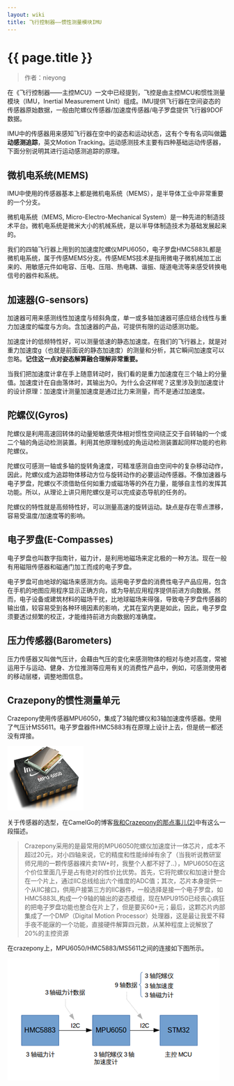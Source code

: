 ```yaml
---
layout: wiki
title: 飞行控制器——惯性测量模块IMU
---
```


# {{ page.title }}

> 作者：nieyong

在《飞行控制器——主控MCU》一文中已经提到，飞控是由主控MCU和惯性测量模块（IMU，Inertial Measurement Unit）组成。IMU提供飞行器在空间姿态的传感器原始数据，一般由陀螺仪传感器/加速度传感器/电子罗盘提供飞行器9DOF数据。

IMU中的传感器用来感知飞行器在空中的姿态和运动状态，这有个专有名词叫做**运动感测追踪**，英文Motion Tracking。运动感测技术主要有四种基础运动传感器，下面分别说明其进行运动感测追踪的原理。

## 微机电系统(MEMS)
IMU中使用的传感器基本上都是微机电系统（MEMS），是半导体工业中非常重要的一个分支。

微机电系统（MEMS, Micro-Electro-Mechanical System）是一种先进的制造技术平台。微机电系统是微米大小的机械系统，是以半导体制造技术为基础发展起来的。

我们的四轴飞行器上用到的加速度陀螺仪MPU6050，电子罗盘HMC5883L都是微机电系统，属于传感MEMS分支。传感MEMS技术是指用微电子微机械加工出来的、用敏感元件如电容、压电、压阻、热电耦、谐振、隧道电流等来感受转换电信号的器件和系统。

## 加速器(G-sensors)

加速器可用来感测线性加速度与倾斜角度，单一或多轴加速器可感应结合线性与重力加速度的幅度与方向。含加速器的产品，可提供有限的运动感测功能。

加速度计的低频特性好，可以测量低速的静态加速度。在我们的飞行器上，就是对重力加速度g（也就是前面说的静态加速度）的测量和分析，其它瞬间加速度可以忽略。**记住这一点对姿态解算融合理解非常重要。**

当我们把加速度计拿在手上随意转动时，我们看的是重力加速度在三个轴上的分量值。加速度计在自由落体时，其输出为0。为什么会这样呢？这里涉及到加速度计的设计原理：加速度计测量加速度是通过比力来测量，而不是通过加速度。

## 陀螺仪(Gyros)
陀螺仪是利用高速回转体的动量矩敏感壳体相对惯性空间绕正交于自转轴的一个或二个轴的角运动检测装置。利用其他原理制成的角运动检测装置起同样功能的也称陀螺仪。

陀螺仪可感测一轴或多轴的旋转角速度，可精准感测自由空间中的复杂移动动作，因此，陀螺仪成为追踪物体移动方位与旋转动作的必要运动传感器。不像加速器与电子罗盘，陀螺仪不须借助任何如重力或磁场等的外在力量，能够自主性的发挥其功能。所以，从理论上讲只用陀螺仪是可以完成姿态导航的任务的。

陀螺仪的特性就是高频特性好，可以测量高速的旋转运动。缺点是存在零点漂移，容易受温度/加速度等的影响。


## 电子罗盘(E-Compasses)
电子罗盘也叫数字指南针，磁力计，是利用地磁场来定北极的一种方法。现在一般有用磁阻传感器和磁通门加工而成的电子罗盘。

电子罗盘可由地球的磁场来感测方向。运用电子罗盘的消费性电子产品应用，包含在手机的地图应用程序显示正确方向，或为导航应用程序提供前进方向数据。然而，电子设备或建筑材料的磁场干扰，比地球磁场来得强，导致电子罗盘传感器的输出值，较容易受到各种环境因素的影响，尤其在室内更是如此，因此，电子罗盘须要透过频繁的校正，才能维持前进方向数据的准确度。

## 压力传感器(Barometers)
压力传感器又叫做气压计，会藉由气压的变化来感测物体的相对与绝对高度，常被运用于与运动、健身、方位推测等应用有关的消费性产品中，例如，可感测使用者的移动层楼，调整地图信息。

## Crazepony的惯性测量单元
Crazepony使用传感器MPU6050，集成了3轴陀螺仪和3轴加速度传感器。使用了气压计MS5611。电子罗盘器件HMC5883有在原理上设计上去，但是统一都还没有焊接。

![](/assets/img/mpu-6050.png)

关于传感器的选型，在CamelGo的博客[我和Crazepony的那点事儿(2)](http://www.crazepony.com/2014/05/29/story-with-crazepony-2.html)中有这么一段描述。

> Crazepony采用的是最常用的MPU6050陀螺仪加速度计一体芯片，成本不超过20元，对小四轴来说，它的精度和性能绰绰有余了（当我听说教研室师兄用的一颗传感器裸片卖1W+时，我整个人都不好了..），MPU6050在这个价位里面几乎是占有绝对的性价比优势。首先，它将陀螺仪和加速计整合在一个片上，通过IIC总线给出六个维度的ADC值；其次，芯片本身提供一个从IIC接口，供用户接第三方的IIC器件，一般选择是接一个电子罗盘，如HMC5883L,构成一个9轴的输出的姿态模组，现在MPU9150已经丧心病狂的把电子罗盘功能也整合在片上了，但是要买60+元；最后，这颗芯片内部集成了一个DMP（Digital Motion Processor）处理器，这是最让我爱不释手夜不能寐的一个功能，直接硬件解算四元数，从某种程度上说解放了20%的主控资源


在crazepony上，MPU6050/HMC5883/MS5611之间的连接如下图所示。

![](/assets/img/sensors-connect.png)
